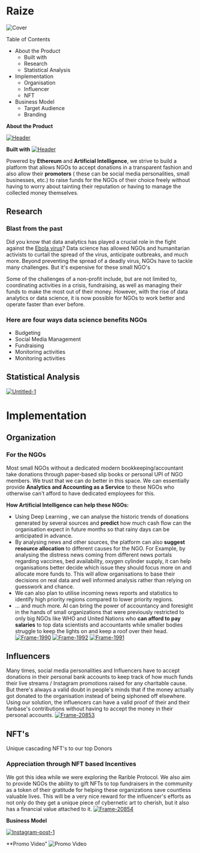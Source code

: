 # **Raize**

<img src="https://i.ibb.co/h1PkNv8/Cover.png" alt="Cover">


Table of Contents

- About the Product
    - Built with
    - Research
    - Statistical Analysis
- Implementation
    - Organisation
    - Influencer
    - NFT
- Business Model
    - Target Audience
    - Branding

**About the Product**

<a href="https://ibb.co/tLfmXxC"><img src="https://i.ibb.co/XYB283J/Header.png" alt="Header" border="0"></a>



**Built with**
<a href="https://ibb.co/d23kTzR"><img src="https://i.ibb.co/58zs0fP/Header.png" alt="Header" border="0"></a>


Powered by **Ethereum** and **Artificial Intelligence**, we strive to build a platform that allows NGOs to accept donations in a transparent fashion and also allow their **promoters** ( these can be social media personalities, small businesses, etc.) to raise funds for the NGOs of their choice freely without having to worry about tainting their reputation or having to manage the collected money themselves.

## **Research**

### Blast from the past

Did you know that data analytics has played a crucial role in the fight against the [Ebola virus](https://www.cnbc.com/2014/10/01/how-big-data-could-help-stop-the-ebola-outbreakcommentary.html#.)? Data science has allowed NGOs and humanitarian activists to curtail the spread of the virus, anticipate outbreaks, and much more. Beyond preventing the spread of a deadly virus, NGOs have to tackle many challenges. But it's expensive for these small NGO's

Some of the challenges of a non-profit include, but are not limited to, coordinating activities in a crisis, fundraising, as well as managing their funds to make the most out of their money. However, with the rise of data analytics or data science, it is now possible for NGOs to work better and operate faster than ever before.

### Here are four ways data science benefits NGOs

- Budgeting
- Social Media Management
- Fundraising
- Monitoring activities
- Monitoring activities

## **Statistical Analysis**
<a href="https://imgbb.com/"><img src="https://i.ibb.co/jhmzn3W/Untitled-1.png" alt="Untitled-1" border="0"></a>

# **Implementation**

## **Organization**

### For the NGOs

Most small NGOs without a dedicated modern bookkeeping/accountant take donations through paper-based slip books or personal UPI of NGO members. We trust that we can do better in this space. We can essentially provide **Analytics and Accounting as a Service** to these NGOs who otherwise can't afford to have dedicated employees for this.

**How Artificial Intelligence can help these NGOs:**

- Using Deep Learning , we can analyse the historic trends of donations generated by several sources and **predict** how much cash flow can the organisation expect in future months so that rainy days can be anticipated in advance.
- By analysing news and other sources,  the platform can also **suggest resource allocation** to different causes for the NGO. For Example, by analysing the distress news coming from different news portals regarding vaccines, bed availability, oxygen cylinder supply, it can help organisations better decide which issue they should focus more on and allocate more funds to. This will allow organisations to base their decisions on real data and well informed analysis rather than relying on guesswork and chance.
- We can also plan to utilise incoming news reports and statistics to identify high priority regions compared to lower priority regions.
- ... and much more. AI can bring the power of accountancy and foresight in the hands of small organizations that were previously restricted to only big NGOs like WHO and United Nations who **can afford to pay salaries** to top data scientists and accountants while smaller bodies struggle to keep the lights on and keep a roof over their head.
<a href="https://ibb.co/3M43Mhr"><img src="https://i.ibb.co/txQGxCm/Frame-1990.png" alt="Frame-1990" border="0"></a>
<a href="https://ibb.co/544B84N"><img src="https://i.ibb.co/H44nz4W/Frame-1992.png" alt="Frame-1992" border="0"></a>
<a href="https://ibb.co/6RsYTpm"><img src="https://i.ibb.co/yns0ZMX/Frame-1991.png" alt="Frame-1991" border="0"></a>

## **Influencers**

Many times, social media personalities and Influencers have to accept donations in their personal bank accounts to keep track of how much funds their live streams / Instagram promotions raised for any charitable cause. But there's always a valid doubt in people's minds that if the money actually got donated to the organisation instead of being siphoned off elsewhere. Using our solution, the influencers can have a valid proof of their and their fanbase's contributions without having to accept the money in their personal accounts.
<a href="https://ibb.co/pWNkdhS"><img src="https://i.ibb.co/N1fGKTM/Frame-20853.png" alt="Frame-20853" border="0"></a>

## **NFT's**

Unique  cascading NFT's to our top Donors

### Appreciation through NFT based Incentives

We got this idea while we were exploring the Rarible Protocol. We also aim to provide NGOs the ability to gift NFTs to top fundraisers in the community as a token of their gratitude for helping these organizations save countless valuable lives. This will be a very nice reward for the influencer's efforts as not only do they get a unique piece of cybernetic art to cherish, but it also has a financial value attached to it.
<a href="https://ibb.co/16CgHkF"><img src="https://i.ibb.co/sHTfLZ8/Frame-20854.png" alt="Frame-20854" border="0"></a>

**Business Model**

<a href="https://ibb.co/XFb3mfJ"><img src="https://i.ibb.co/5s6nqXc/Instagram-post-1.png" alt="Instagram-post-1" border="0"></a>

**Promo Video"
![Promo Video](https://bit.ly/3gOsFaq)
